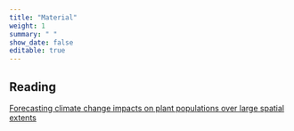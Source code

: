 ```yaml
---
title: "Material"
weight: 1
summary: " "
show_date: false
editable: true
---
```


## Reading

[Forecasting climate change impacts on plant populations over large spatial extents](https://doi.org/10.1002/ecs2.1525)